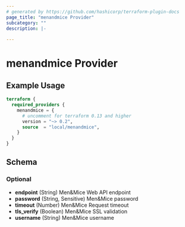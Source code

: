 ```yaml
---
# generated by https://github.com/hashicorp/terraform-plugin-docs
page_title: "menandmice Provider"
subcategory: ""
description: |-
  
---
```


# menandmice Provider



## Example Usage

```terraform
terraform {
  required_providers {
    menandmice = {
      # uncomment for terraform 0.13 and higher
      version = "~> 0.2",
      source  = "local/menandmice",
    }
  }
}
```

<!-- schema generated by tfplugindocs -->
## Schema

### Optional

- **endpoint** (String) Men&Mice Web API endpoint
- **password** (String, Sensitive) Men&Mice password
- **timeout** (Number) Men&Mice Request timeout
- **tls_verify** (Boolean) Men&Mice SSL validation
- **username** (String) Men&Mice username
